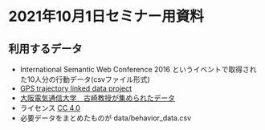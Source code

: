 # 2021年10月1日セミナー用資料

## 利用するデータ

- International Semantic Web Conference 2016 というイベントで取得された10人分の行動データ(csvファイル形式)
- [GPS trajectory linked data project](https://github.com/koujikozaki/GPS2LOD)
- [大阪電気通信大学　古崎教授が集められたデータ](https://www.osakac.ac.jp/labs/kozaki/)
- ライセンス [CC 4.0](https://creativecommons.org/licenses/by/4.0/deed.ja)
- 必要データをまとめたものが data/behavior_data.csv 